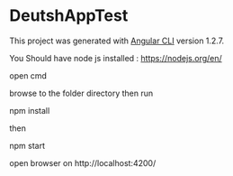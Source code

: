 # DeutshAppTest

This project was generated with [Angular CLI](https://github.com/angular/angular-cli) version 1.2.7.

You Should have node js installed : 
https://nodejs.org/en/

open cmd 

browse to the folder directory then run

npm install

then 

npm start 


open browser on http://localhost:4200/
